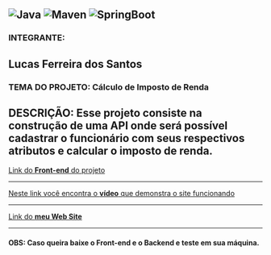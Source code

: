 ![Java](https://img.shields.io/static/v1?label=Java&message=17&color=blue)
![Maven](https://img.shields.io/static/v1?label=Maven&message=3.6.3&color=blue)
![SpringBoot](https://img.shields.io/static/v1?label=Spring&message=3.1.2&color=blue)
---
### INTEGRANTE: 
Lucas Ferreira dos Santos
---
### TEMA DO PROJETO: Cálculo de Imposto de Renda
DESCRIÇÃO: Esse projeto consiste na construção de uma API onde será possível cadastrar o funcionário com seus 
respectivos atributos e calcular o imposto de renda.
---
[Link do **Front-end** do projeto](https://github.com/Itslucassantos/root-developers-front-end)

---

[Neste link você encontra o **vídeo** que demonstra o site funcionando](https://drive.google.com/file/d/1k2G2QC5DVB7X1xKWfSy5IKdYvLxS8-Mj/view?usp=sharing)

---

[Link do **meu Web Site**](https://portfolio-neon-eight-34.vercel.app/index.html)

---
#### OBS: Caso queira baixe o Front-end e o Backend e teste em sua máquina.
